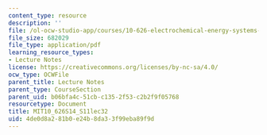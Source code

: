 ```yaml
---
content_type: resource
description: ''
file: /ol-ocw-studio-app/courses/10-626-electrochemical-energy-systems-spring-2014/4de0d8a281b0e24b8da33f99eba89f9d_MIT10_626S14_S11lec32.pdf
file_size: 682029
file_type: application/pdf
learning_resource_types:
- Lecture Notes
license: https://creativecommons.org/licenses/by-nc-sa/4.0/
ocw_type: OCWFile
parent_title: Lecture Notes
parent_type: CourseSection
parent_uid: b06bfa4c-51cb-c135-2f53-c2b2f9f05768
resourcetype: Document
title: MIT10_626S14_S11lec32
uid: 4de0d8a2-81b0-e24b-8da3-3f99eba89f9d
---
```

